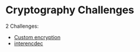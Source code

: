 # Cryptography Challenges

2 Challenges:
- [Custom encryption](Custom_encryption.md)
- [interencdec](interencdec.md)

